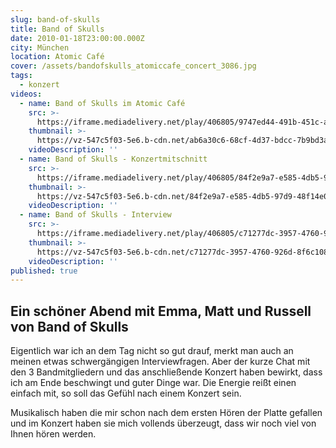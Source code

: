 ```yaml
---
slug: band-of-skulls
title: Band of Skulls
date: 2010-01-18T23:00:00.000Z
city: München
location: Atomic Café
cover: /assets/bandofskulls_atomiccafe_concert_3086.jpg
tags:
  - konzert
videos:
  - name: Band of Skulls im Atomic Café
    src: >-
      https://iframe.mediadelivery.net/play/406805/9747ed44-491b-451c-a298-efe6add93218
    thumbnail: >-
      https://vz-547c5f03-5e6.b-cdn.net/ab6a30c6-68cf-4d37-bdcc-7b9bd3a78bbb/thumbnail.jpg
    videoDescription: ''
  - name: Band of Skulls - Konzertmitschnitt
    src: >-
      https://iframe.mediadelivery.net/play/406805/84f2e9a7-e585-4db5-97d9-48f14e0f1fc4
    thumbnail: >-
      https://vz-547c5f03-5e6.b-cdn.net/84f2e9a7-e585-4db5-97d9-48f14e0f1fc4/thumbnail.jpg
    videoDescription: ''
  - name: Band of Skulls - Interview
    src: >-
      https://iframe.mediadelivery.net/play/406805/c71277dc-3957-4760-926d-8f6c10868e00
    thumbnail: >-
      https://vz-547c5f03-5e6.b-cdn.net/c71277dc-3957-4760-926d-8f6c10868e00/thumbnail.jpg
    videoDescription: ''
published: true
---
```


## Ein schöner Abend mit Emma, Matt und Russell von Band of Skulls

Eigentlich war ich an dem Tag nicht so gut drauf, merkt man auch an meinen etwas schwergängigen Interviewfragen. Aber der kurze Chat mit den 3 Bandmitgliedern und das anschließende Konzert haben bewirkt, dass ich am Ende beschwingt und guter Dinge war. Die Energie reißt einen einfach mit, so soll das Gefühl nach einem Konzert sein.

Musikalisch haben die mir schon nach dem ersten Hören der Platte gefallen und im Konzert haben sie mich vollends überzeugt, dass wir noch viel von Ihnen hören werden.
